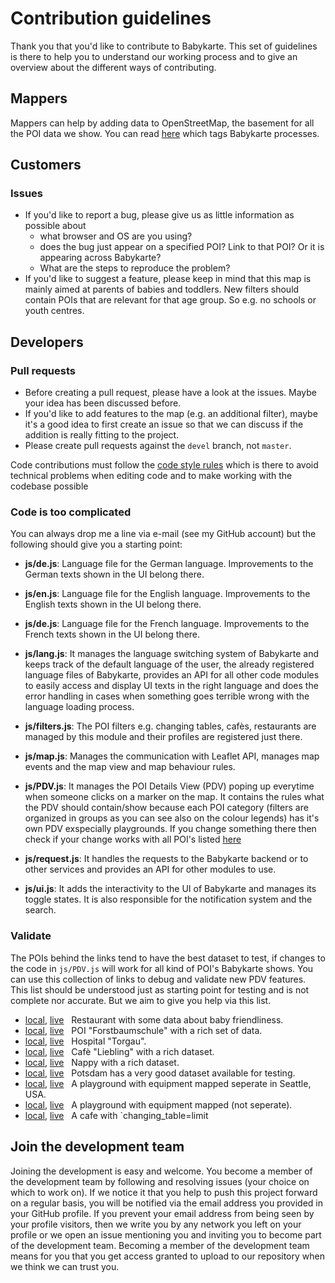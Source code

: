 # Contribution guidelines

Thank you that you'd like to contribute to Babykarte. This set of guidelines is there to help you to understand our working process and to give an overview about the different ways of contributing.

## Mappers

Mappers can help by adding data to OpenStreetMap, the basement for all the POI data we show. You can read [here](usedTags.md) which tags Babykarte processes.

## Customers

### Issues

- If you'd like to report a bug, please give us as little information as possible about
  - what browser and OS are you using?
  - does the bug just appear on a specified POI? Link to that POI? Or it is appearing across Babykarte?
  - What are the steps to reproduce the problem?
- If you'd like to suggest a feature, please keep in mind that this map is mainly aimed at parents of babies and toddlers. New filters should contain POIs that are relevant for that age group. So e.g. no schools or youth centres.

## Developers

### Pull requests

- Before creating a pull request, please have a look at the issues. Maybe your idea has been discussed before.
- If you'd like to add features to the map (e.g. an additional filter), maybe it's a good idea to first create an issue so that we can discuss if the addition is really fitting to the project.
- Please create pull requests against the `devel` branch, not `master`.

Code contributions must follow the [code style rules](CODESTYLE.md) which is there to avoid technical problems when editing code and to make working with the codebase possible

### Code is too complicated

You can always drop me a line via e-mail (see my GitHub account) but the following should give you a starting point:

- **js/de.js**: Language file for the German language. Improvements to the German texts shown in the UI belong there.

- **js/en.js**: Language file for the English language. Improvements to the English texts shown in the UI belong there.

- **js/de.js**: Language file for the French language. Improvements to the French texts shown in the UI belong there.

- **js/lang.js**: It manages the language switching system of Babykarte and keeps track of the default language of the user, the already registered language files of Babykarte, provides an API for all other code modules to easily access and display UI texts in the right language and does the error handling in cases when something goes terrible wrong with the language loading process.

- **js/filters.js**: The POI filters e.g. changing tables, cafès, restaurants are managed by this module and their profiles are registered just there.

- **js/map.js**: Manages the communication with Leaflet API, manages map events and the map view and map behaviour rules.

- **js/PDV.js**: It manages the POI Details View (PDV) poping up everytime when someone clicks on a marker on the map. It contains the rules what the PDV should contain/show because each POI category (filters are organized in groups as you can see also on the colour legends) has it's own PDV exspecially playgrounds. If you change something there then check if your change works with all POI's listed [here](#validate)

- **js/request.js**: It handles the requests to the Babykarte backend or to other services and provides an API for other modules to use.

- **js/ui.js**: It adds the interactivity to the UI of Babykarte and manages its toggle states. It is also responsible for the notification system and the search.

### Validate

The POIs behind the links tend to have the best dataset to test, if changes to the code in `js/PDV.js` will work for all kind of POI's Babykarte shows. You can use this collection of links to debug and validate new PDV features. This list should be understood just as starting point for testing and is not complete nor accurate. But we aim to give you help via this list.

- [local](http://localhost:8080/#19&54.33396741701923&10.122873812979378), [live](https://babykarte.openstreetmap.de/#19&54.33396741701923&10.122873812979378) &nbsp; Restaurant with some data about baby friendliness.
- [local](http://localhost:8080/#19&54.3474881322212&10.140878587917543), [live](https://babykarte.openstreetmap.de/#19&54.3474881322212&10.140878587917543) &nbsp; POI "Forstbaumschule" with a rich set of data.
- [local](http://localhost:8080/#19&51.5615645&12.9846290), [live](https://babykarte.openstreetmap.de/#19&51.5615645&12.9846290) &nbsp; Hospital "Torgau".
- [local](http://localhost:8080/#19&54.324401566139166&10.124362438982645), [live](https://babykarte.openstreetmap.de/#19&54.324401566139166&10.124362438982645) &nbsp; Cafè "Liebling" with a rich dataset.
- [local](http://localhost:8080/#18&54.32542770245289&10.12296035874897), [live](https://babykarte.openstreetmap.de/#18&54.32542770245289&10.12296035874897) &nbsp; Nappy with a rich dataset.
- [local](http://localhost:8000/#15&52.4009309&13.0591397), [live](https://babykarte.openstreetmap.de/#15&52.4009309&13.0591397) &nbsp; Potsdam has a very good dataset available for testing.
- [local](http://localhost:8080/#19&47.62184500528181&-122.10279844701292), [live](http://babykarte.github.io/#19&47.62184500528181&-122.10279844701292) &nbsp; A playground with equipment mapped seperate in Seattle, USA.
- [local](http://localhost:8080/#15&54.3235354&9.6885383), [live](http://babykarte.github.io/#15&54.3235354&9.6885383) &nbsp; A playground with equipment mapped (not seperate).
- [local](http://localhost:8080/#19&54.32228820781011&10.126189291477205), [live](https://babykarte.openstreetmap.de/#19&54.32228820781011&10.126189291477205) &nbsp; A cafe with `changing_table=limit



## Join the development team

Joining the development is easy and welcome. You become a member of the development team by following and resolving issues (your choice on which to work on). If we notice it that you help to push this project forward on a regular basis, you will be notified via the email address you provided in your GitHub profile. If you prevent your email address from being seen by your profile visitors, then we write you by any network you left on your profile or we open an issue mentioning you and inviting you to become part of the development team. Becoming a member of the development team means for you that you get access granted to upload to our repository when we think we can trust you.
